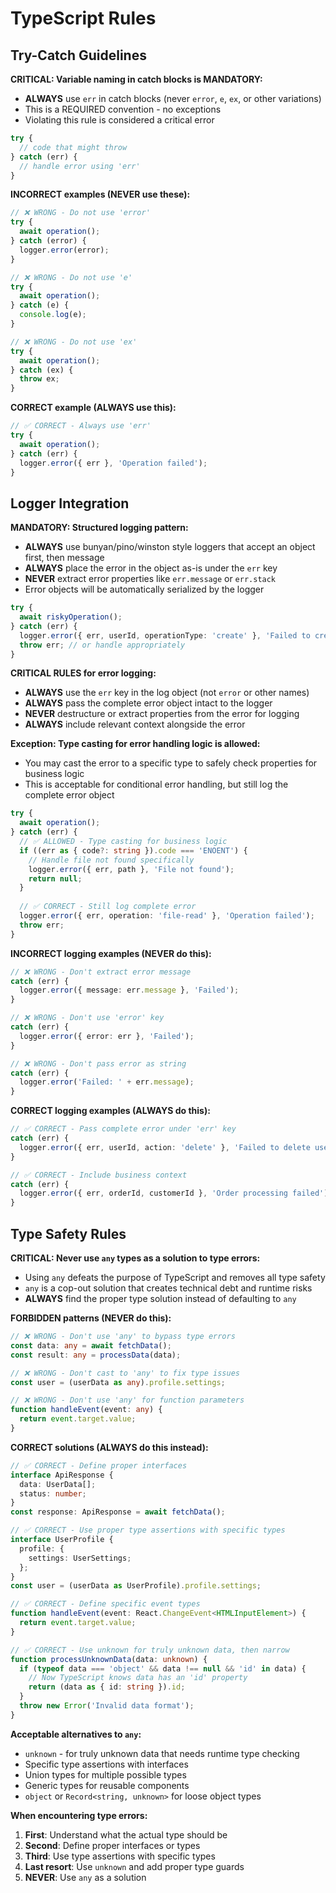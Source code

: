# TypeScript Rules

## Try-Catch Guidelines

**CRITICAL: Variable naming in catch blocks is MANDATORY:**
- **ALWAYS** use `err` in catch blocks (never `error`, `e`, `ex`, or other variations)
- This is a REQUIRED convention - no exceptions
- Violating this rule is considered a critical error

```typescript
try {
  // code that might throw
} catch (err) {
  // handle error using 'err'
}
```

**INCORRECT examples (NEVER use these):**
```typescript
// ❌ WRONG - Do not use 'error'
try {
  await operation();
} catch (error) {
  logger.error(error);
}

// ❌ WRONG - Do not use 'e' 
try {
  await operation();
} catch (e) {
  console.log(e);
}

// ❌ WRONG - Do not use 'ex'
try {
  await operation();
} catch (ex) {
  throw ex;
}
```

**CORRECT example (ALWAYS use this):**
```typescript
// ✅ CORRECT - Always use 'err'
try {
  await operation();
} catch (err) {
  logger.error({ err }, 'Operation failed');
}
```

## Logger Integration

**MANDATORY: Structured logging pattern:**
- **ALWAYS** use bunyan/pino/winston style loggers that accept an object first, then message
- **ALWAYS** place the error in the object as-is under the `err` key
- **NEVER** extract error properties like `err.message` or `err.stack`
- Error objects will be automatically serialized by the logger

```typescript
try {
  await riskyOperation();
} catch (err) {
  logger.error({ err, userId, operationType: 'create' }, 'Failed to create user');
  throw err; // or handle appropriately
}
```

**CRITICAL RULES for error logging:**
- **ALWAYS** use the `err` key in the log object (not `error` or other names)
- **ALWAYS** pass the complete error object intact to the logger
- **NEVER** destructure or extract properties from the error for logging
- **ALWAYS** include relevant context alongside the error

**Exception: Type casting for error handling logic is allowed:**
- You may cast the error to a specific type to safely check properties for business logic
- This is acceptable for conditional error handling, but still log the complete error object

```typescript
try {
  await operation();
} catch (err) {
  // ✅ ALLOWED - Type casting for business logic
  if ((err as { code?: string }).code === 'ENOENT') {
    // Handle file not found specifically
    logger.error({ err, path }, 'File not found');
    return null;
  }
  
  // ✅ CORRECT - Still log complete error
  logger.error({ err, operation: 'file-read' }, 'Operation failed');
  throw err;
}
```

**INCORRECT logging examples (NEVER do this):**
```typescript
// ❌ WRONG - Don't extract error message
catch (err) {
  logger.error({ message: err.message }, 'Failed');
}

// ❌ WRONG - Don't use 'error' key
catch (err) {
  logger.error({ error: err }, 'Failed');
}

// ❌ WRONG - Don't pass error as string
catch (err) {
  logger.error('Failed: ' + err.message);
}
```

**CORRECT logging examples (ALWAYS do this):**
```typescript
// ✅ CORRECT - Pass complete error under 'err' key
catch (err) {
  logger.error({ err, userId, action: 'delete' }, 'Failed to delete user');
}

// ✅ CORRECT - Include business context
catch (err) {
  logger.error({ err, orderId, customerId }, 'Order processing failed');
}
```

## Type Safety Rules

**CRITICAL: Never use `any` types as a solution to type errors:**
- Using `any` defeats the purpose of TypeScript and removes all type safety
- `any` is a cop-out solution that creates technical debt and runtime risks
- **ALWAYS** find the proper type solution instead of defaulting to `any`

**FORBIDDEN patterns (NEVER do this):**
```typescript
// ❌ WRONG - Don't use 'any' to bypass type errors
const data: any = await fetchData();
const result: any = processData(data);

// ❌ WRONG - Don't cast to 'any' to fix type issues
const user = (userData as any).profile.settings;

// ❌ WRONG - Don't use 'any' for function parameters
function handleEvent(event: any) {
  return event.target.value;
}
```

**CORRECT solutions (ALWAYS do this instead):**
```typescript
// ✅ CORRECT - Define proper interfaces
interface ApiResponse {
  data: UserData[];
  status: number;
}
const response: ApiResponse = await fetchData();

// ✅ CORRECT - Use proper type assertions with specific types
interface UserProfile {
  profile: {
    settings: UserSettings;
  };
}
const user = (userData as UserProfile).profile.settings;

// ✅ CORRECT - Define specific event types
function handleEvent(event: React.ChangeEvent<HTMLInputElement>) {
  return event.target.value;
}

// ✅ CORRECT - Use unknown for truly unknown data, then narrow
function processUnknownData(data: unknown) {
  if (typeof data === 'object' && data !== null && 'id' in data) {
    // Now TypeScript knows data has an 'id' property
    return (data as { id: string }).id;
  }
  throw new Error('Invalid data format');
}
```

**Acceptable alternatives to `any`:**
- `unknown` - for truly unknown data that needs runtime type checking
- Specific type assertions with interfaces
- Union types for multiple possible types
- Generic types for reusable components
- `object` or `Record<string, unknown>` for loose object types

**When encountering type errors:**
1. **First**: Understand what the actual type should be
2. **Second**: Define proper interfaces or types
3. **Third**: Use type assertions with specific types
4. **Last resort**: Use `unknown` and add proper type guards
5. **NEVER**: Use `any` as a solution
